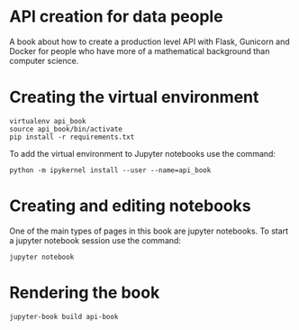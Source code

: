# API creation for data people

A book about how to create a production level API with Flask, Gunicorn and Docker for people who have more of a mathematical background than computer science. 

# Creating the virtual environment 

```
virtualenv api_book
source api_book/bin/activate
pip install -r requirements.txt
```

To add the virtual environment to Jupyter notebooks use the command:

```
python -m ipykernel install --user --name=api_book
```

# Creating and editing notebooks 

One of the main types of pages in this book are jupyter notebooks. To start a jupyter notebook session use the command:

```
jupyter notebook
```

# Rendering the book 

```
jupyter-book build api-book
```
